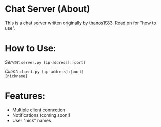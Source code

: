 # Chat Server (About)
This is a chat server written originally by <a href="https://github.com/thanos1983">thanos1983</a>. Read on for "how to use".

# How to Use:

<i>Server</i>:
<code>server.py [ip-address]:[port]</code>

<i>Client</i>:
<code>client.py [ip-address]:[port] [nickname]</code>

# Features:
<ul>
  <li>Multiple client connection</li>
  <li>Notifications (coming soon!)</li>
  <li>User "nick" names</li>
</ul>
